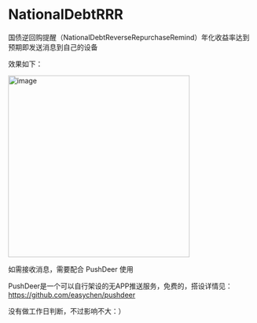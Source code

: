 # NationalDebtRRR
国债逆回购提醒（NationalDebtReverseRepurchaseRemind）年化收益率达到预期即发送消息到自己的设备

效果如下：

<img width="369" alt="image" src="https://user-images.githubusercontent.com/37242294/218236003-31763e47-5307-4baa-8ebc-360a64515011.png">

如需接收消息，需要配合 PushDeer 使用 

PushDeer是一个可以自行架设的无APP推送服务，免费的，搭设详情见：https://github.com/easychen/pushdeer

没有做工作日判断，不过影响不大：）
